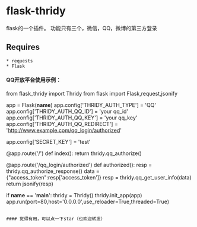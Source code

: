 # flask-thridy
flask的一个插件。 功能只有三个，微信，QQ，微博的第三方登录

Requires
-----

```
* requests
* Flask
```

#### QQ开放平台使用示例：
from flask_thridy import Thridy
from flask import Flask,request,jsonify

app = Flask(__name__)
app.config['THRIDY_AUTH_TYPE'] = 'QQ'
app.config['THRIDY_AUTH_QQ_ID'] = 'your qq_id'
app.config['THRIDY_AUTH_QQ_KEY'] = 'your qq_key'
app.config['THRIDY_AUTH_QQ_REDIRECT'] = 'http://www.example.com/qq_login/authorized'

app.config['SECRET_KEY'] = 'test'

@app.route('/')
def index():
    return thridy.qq_authorize()


@app.route('/qq_login/authorized')
def authorized():
    resp = thridy.qq_authorize_response()
    data = {"access_token":resp['access_token']}
    resp = thridy.qq_get_user_info(data)
    return jsonify(resp)


if __name__ == '__main__':
    thridy = Thridy()
    thridy.init_app(app)
    app.run(port=80,host='0.0.0.0',use_reloader=True,threaded=True)

```

#### 觉得有用，可以点一下star（也欢迎转发）

